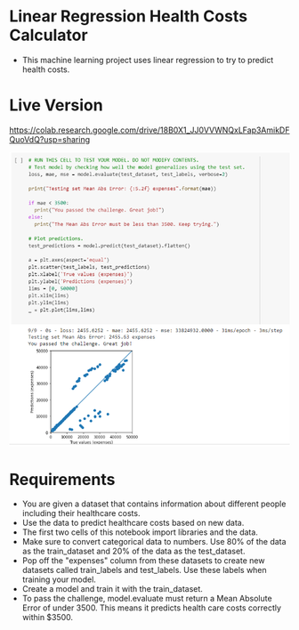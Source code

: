 # Linear Regression Health Costs Calculator

- This machine learning project uses linear regression to try to predict health costs.

# Live Version

https://colab.research.google.com/drive/18B0X1_JJ0VVWNQxLFap3AmikDFQuoVdQ?usp=sharing

![image](./images/preview.png)

# Requirements

- You are given a dataset that contains information about different people including their healthcare costs. 
- Use the data to predict healthcare costs based on new data.
- The first two cells of this notebook import libraries and the data.
- Make sure to convert categorical data to numbers. Use 80% of the data as the train_dataset and 20% of the data as the test_dataset.
- Pop off the "expenses" column from these datasets to create new datasets called train_labels and test_labels. Use these labels when training your model.
- Create a model and train it with the train_dataset. 
- To pass the challenge, model.evaluate must return a Mean Absolute Error of under 3500. This means it predicts health care costs correctly within $3500.